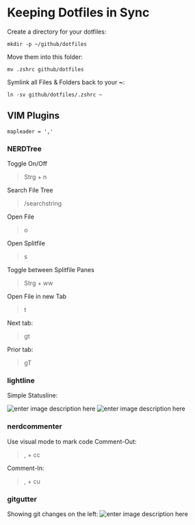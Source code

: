 # Keeping Dotfiles in Sync

Create a directory for your dotfiles:

    mkdir -p ~/github/dotfiles

Move them into this folder:

    mv .zshrc github/dotfiles

Symlink all Files & Folders back to your **~**:

    ln -sv github/dotfiles/.zshrc ~

## VIM Plugins

    mapleader = ','

### NERDTree
Toggle On/Off

> Strg + n

Search File Tree

> /searchstring

Open File

> o

Open Splitfile

> s

Toggle between Splitfile Panes

> Strg + ww

Open File in new Tab

> t

Next tab:

> gt

Prior tab:

> gT

### lightline

Simple Statusline:

![enter image description here](https://lh3.googleusercontent.com/e46EybvUcD-EIQdHqhq2l8jdLTvojUNdShW0s4k_2JeynXqGoNYmjUvAOwhmGtmFQJGr3wtPKymqc4Pvui1ghtIYtN7-_dz1GcLH74Xb3TMYuyy00HCD2Nu-DlJdWjHNHB2Dc-1EDvw0P1W_z0BQDAYNUlU7cIKDNXH8Mv0tp1u2g7VJaOiqbbDT-69cyDVMtroBqXZNkFRMTr3bwYKYKTzR0N12KpLrY-TFPDtuuNpMKBg11_XrfZQvoEo7KxA1a4ErxW_s_nX87KnpwUy6yHo0pZ1LvKvaxI2OwAtux90Q2HBmHQ4AOHqj8pryltHc8S3wQzHL9ANG1K632gfAc2kDv9tnJ5lOccS2GZBNzHSJsXQbrW8Vxo2L-_ietD6dUPANmerPnGupRf0QSmZgn9Kw2cmxOum1aOLZ-869hpqB_wUhGnhZweUeh_Rx37Ce1i1tnvF6gh876ZLNS4HyFLasX8f6biYcvAETXAYco3sLMl6QlVSfWgzDwM63ne7YsX0Zd7_geDEap_r7L96Nn-6dVTH_5uow3S7ErQYX3IYBQQu14uy3A_OM3eWk3zrbn9WP89hJMDCzFCLeAHQ9bTu84wGHgDDq8Xw6tmDYZh2Y8T6T8HcJDKvBX4ViMHEya6ipuk1CcYEwgSra_Oepidw880ELHRCh-1G1AsGdBOVfJAwBb6WAdMVyGVXLRw=w1692-h42-no?authuser=0)
![enter image description here](https://lh3.googleusercontent.com/yWU3nQVz-UyZs-Z-vez3mNuwhTyENM2M2RwHhpcBnK72RxnBr4twG65kCpjp2XeDGXcGA6ftoRytRUB2cHvKtNZQ8vmmFUfZWcb2QT0p7wpMTIsI0_x4-uY6czDfrcyfpARItG38AshZ4XKHqIF0CzuDz1C0M6fJrh8GxLKGCAS8s7z4NU6u6-NgKDSYS3netmLahOwoDUbUR4zeJUVzNdpf5TkF90j3-OUVWKs3Kd_mmia1FDdS-4OI_dzRIhWIcfnRqyLmJbnU9LYiuXvxZSO2XqG48TlQ4no_PvmAavqxXxiouYG0orii4WwSjVlxyWiz4w2LD9aFPZPzhuV_BGZdWuSO9DCTgBYLRLPlLNmscRIkir8W2pZzm1fl2DWLNpXF8NkDbvC3vFiwy46lbcvxKWY8S-wTnGzYnheRht_AZwLwxMjsJRxKttA7iFuVA2M0UD9GQZzY4_L6nb-NujgO-Q5wbGexc58GkxpLxF5tlhTl8uCPdUNDk_Lulk7RdTLprLy8EDpO6UlFFHOXrpd71qXK_PzYv6PefjYtXyYf3Uwk8QQ3ge31HqAPUdfP0Lbqtpc9ZDVgsHeU2GuJgcGbdG7KI7AloNTvSjrJS2b_pE5EE5auXH_JZ0rzEEFdQIVU47kLt8Rur8JzrGfpGDcPhkYs1jr6g3CP3qpCn8v_hagxo-rNAajapyo1-Q=w1694-h42-no?authuser=0)

### nerdcommenter
Use visual mode to mark code
Comment-Out:

> , + cc

Comment-In:

> , + cu

### gitgutter

Showing git changes on the left:
![enter image description here](https://lh3.googleusercontent.com/OOKYyFWmW3k-syoL24UdvLzvcUfQmGYKx-jFw3p3SVk-VmRshkm0syNjeW3eszUoneMD2Z43hPoNlFPOXDHSVE2EFu7IJ4o9JeqUazrSahUgoed9xz3OLfVPX95H1DjbDr1HjClW9hIV3EIFjDdsIgUGxnivBDqShxY5A7D2jAu4DBtUPJUGk30zb1tu7rH18c7r9K0Cn6WgZw-KjdUJZ-nHu0vs3361oCMYjrVd97BWsk1ol5--bFd-Xhp1_fSrz8gP2XwkFFbXImUo3Y_PkeUTTeeSW2UExon1qnSFIH3HIjYhsFKfUf5FrXjlzkFRZh0PmRxyfrzrOIXt_ni4H2AnRbQs7A8vLcmuFvbD9ysYZpE23uHSEguVFnem6uGTnIoU1Aa-7oG10I3RvL-mzzUygSrjLM6shMBAOUTuv8oU5WAY1QllOi1-2q_oyEFev91YlVkVWOfoA-joHtz5RSwb5lB7ZQoo9uQzi7oIl_avLtJpGKDAPGFGnBJPra034m_E8wSk4kRnwMMt8nJO5ZQn4_IRn_9ydC0wW-4HPHkcpSnucTgyqspfXdN7Fpy1-fkAUmpprxv1rv1bywY-HYdawdPSYIBGo9ud9eaWGLw3KhtP0IKEr0z4IMeX3IcOdD1GIjfjSgGTPohLv4aYBFcyLYnSJu6pFKbkuqJkiVnXd44VEZswvvndibP24g=w1546-h654-no?authuser=0)

